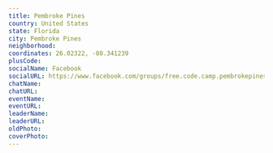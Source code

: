 ```yaml
---
title: Pembroke Pines
country: United States
state: Florida
city: Pembroke Pines
neighborhood: 
coordinates: 26.02322, -80.341239
plusCode:
socialName: Facebook
socialURL: https://www.facebook.com/groups/free.code.camp.pembrokepines
chatName:
chatURL:
eventName:
eventURL:
leaderName:
leaderURL:
oldPhoto: 
coverPhoto:
---
```

